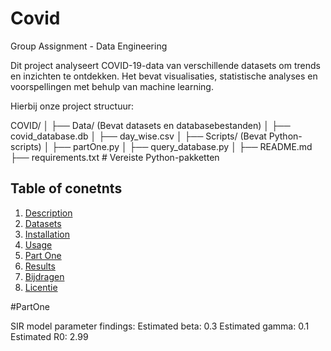 # Covid
Group Assignment - Data Engineering

Dit project analyseert COVID-19-data van verschillende datasets om trends en inzichten te ontdekken. Het bevat visualisaties, statistische analyses en voorspellingen met behulp van machine learning.

Hierbij onze project structuur:

COVID/
│
├── Data/ (Bevat datasets en databasebestanden)
│ ├── covid_database.db
│ ├── day_wise.csv
│
├── Scripts/ (Bevat Python-scripts)
│ ├── partOne.py
│ ├── query_database.py
│
├── README.md
├── requirements.txt # Vereiste Python-pakketten

## Table of conetnts
1. [Description](#beschrijving)
2. [Datasets](#datasets)
3. [Installation](#installatie)
4. [Usage](#gebruik)
5. [Part One](#PartOne)
5. [Results](#resultaten)
6. [Bijdragen](#bijdragen)
7. [Licentie](#licentie)


#PartOne

SIR model parameter findings:
Estimated beta: 0.3
Estimated gamma: 0.1
Estimated R0: 2.99







